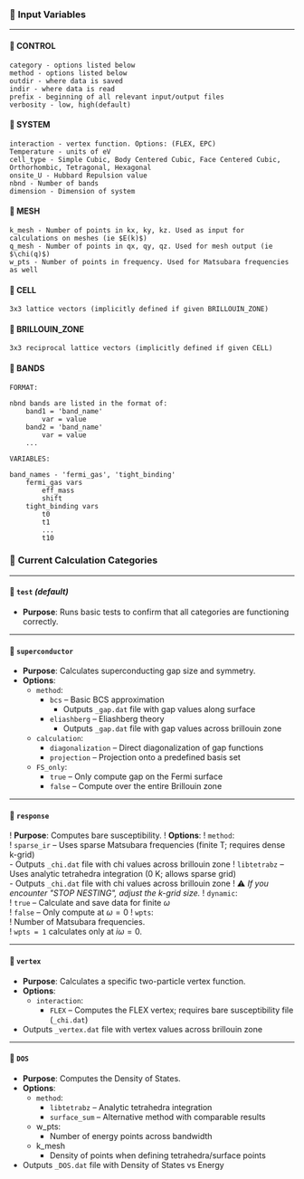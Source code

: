 ### 🔹 **Input Variables**

---
#### 🔸 CONTROL
    category - options listed below
    method - options listed below
    outdir - where data is saved
    indir - where data is read
    prefix - beginning of all relevant input/output files
    verbosity - low, high(default)

#### 🔸 SYSTEM
    interaction - vertex function. Options: (FLEX, EPC)
    Temperature - units of eV
    cell_type - Simple Cubic, Body Centered Cubic, Face Centered Cubic, Orthorhombic, Tetragonal, Hexagonal
    onsite_U - Hubbard Repulsion value
    nbnd - Number of bands
    dimension - Dimension of system

#### 🔸 MESH
    k_mesh - Number of points in kx, ky, kz. Used as input for calculations on meshes (ie $E(k)$)
    q_mesh - Number of points in qx, qy, qz. Used for mesh output (ie $\chi(q)$)
    w_pts - Number of points in frequency. Used for Matsubara frequencies as well

#### 🔸 CELL
    3x3 lattice vectors (implicitly defined if given BRILLOUIN_ZONE)

#### 🔸 BRILLOUIN_ZONE
    3x3 reciprocal lattice vectors (implicitly defined if given CELL)

#### 🔸 BANDS

    FORMAT:

    nbnd bands are listed in the format of:
        band1 = 'band_name'
            var = value
        band2 = 'band_name'
            var = value
        ...
    
    VARIABLES:

    band_names - 'fermi_gas', 'tight_binding'
        fermi_gas vars
            eff_mass
            shift
        tight_binding vars
            t0
            t1
            ...
            t10

### 🔹 **Current Calculation Categories**

---

#### 🔸 `test` *(default)*
- **Purpose**: Runs basic tests to confirm that all categories are functioning correctly.

---

#### 🔸 `superconductor`
- **Purpose**: Calculates superconducting gap size and symmetry.
- **Options**:
  - `method`:  
    - `bcs` – Basic BCS approximation  
        - Outputs `_gap.dat` file with gap values along surface
    - `eliashberg` – Eliashberg theory
        - Outputs `_gap.dat` file with gap values across brillouin zone
  - `calculation`:  
    - `diagonalization` – Direct diagonalization of gap functions  
    - `projection` – Projection onto a predefined basis set
  - `FS_only`:  
    - `true` – Only compute gap on the Fermi surface  
    - `false` – Compute over the entire Brillouin zone

---

#### 🔸 `response`
! **Purpose**: Computes bare susceptibility.
! **Options**:
  ! `method`:  
    ! `sparse_ir` – Uses sparse Matsubara frequencies (finite T; requires dense k-grid)  
        - Outputs `_chi.dat` file with chi values across brillouin zone
    ! `libtetrabz` – Uses analytic tetrahedra integration (0 K; allows sparse grid)  
        - Outputs `_chi.dat` file with chi values across brillouin zone
        ! ⚠️ *If you encounter "STOP NESTING", adjust the k-grid size.*
  ! `dynamic`:  
    ! `true` – Calculate and save data for finite $\omega$  
    ! `false` – Only compute at $\omega = 0$
  ! `wpts`:  
    ! Number of Matsubara frequencies.  
    ! `wpts = 1` calculates only at $i\omega = 0$.

---

#### 🔸 `vertex`
- **Purpose**: Calculates a specific two-particle vertex function.
- **Options**:
  - `interaction`:  
    - `FLEX` – Computes the FLEX vertex; requires bare susceptibility file (`_chi.dat`)
- Outputs `_vertex.dat` file with vertex values across brillouin zone

---

#### 🔸 `DOS`
- **Purpose**: Computes the Density of States.
- **Options**:
  - `method`:  
    - `libtetrabz` – Analytic tetrahedra integration  
    - `surface_sum` – Alternative method with comparable results
  - w_pts:
    - Number of energy points across bandwidth
  - k_mesh
    - Density of points when defining tetrahedra/surface points
- Outputs `_DOS.dat` file with Density of States vs Energy
